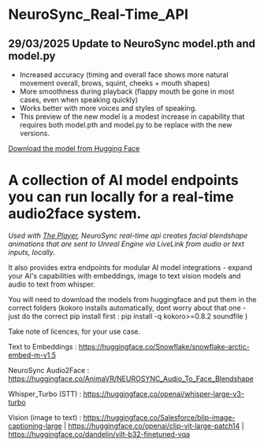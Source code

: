 # NeuroSync_Real-Time_API

## 29/03/2025 Update to NeuroSync model.pth and model.py

- Increased accuracy (timing and overall face shows more natural movement overall, brows, squint, cheeks + mouth shapes)
- More smoothness during playback (flappy mouth be gone in most cases, even when speaking quickly)
- Works better with more voices and styles of speaking.
- This preview of the new model is a modest increase in capability that requires both model.pth and model.py to be replace with the new versions.

[Download the model from Hugging Face](https://huggingface.co/AnimaVR/NEUROSYNC_Audio_To_Face_Blendshape)

# A collection of AI model endpoints you can run locally for a real-time audio2face system.

*Used with [The Player](https://github.com/AnimaVR/NeuroSync_Player), NeuroSync real-time api creates facial blendshape animations that are sent to Unreal Engine via LiveLink from audio or text inputs, locally.*

It also provides extra endpoints for modular AI model integrations - expand your AI's capabilities with embeddings, image to text vision models and audio to text from whisper.

You will need to download the models from huggingface and put them in the correct folders (kokoro installs automatically, dont worry about that one - just do the correct pip install first : pip install -q kokoro>=0.8.2 soundfile )

Take note of licences, for your use case. 

Text to Embeddings : https://huggingface.co/Snowflake/snowflake-arctic-embed-m-v1.5 

NeuroSync Audio2Face : https://huggingface.co/AnimaVR/NEUROSYNC_Audio_To_Face_Blendshape 

Whisper_Turbo (STT) : https://huggingface.co/openai/whisper-large-v3-turbo

Vision (image to text) : https://huggingface.co/Salesforce/blip-image-captioning-large  |  https://huggingface.co/openai/clip-vit-large-patch14  |  https://huggingface.co/dandelin/vilt-b32-finetuned-vqa
